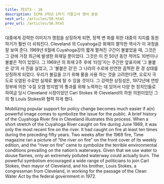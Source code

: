 ```yaml
---
title: TEST3 - 16
description: ICPA 3학년 1학기 기말고사 영어 본문
next_url: /articles/58.html
prev_url: /articles/56.html
---
```


대중에게 강력한 이미지가 쟁점을 상징하게 되면, 정책 변 화를 위한 대중의 지지를 동원하기가 훨씬 더 쉬워진다. Cleveland 의 Cuyahoga강 화재의 짤막한 역사가 이 과정을 잘 보여 준다. 1969년 6월에 Cuyahoga강의 짧게 펼쳐진 구간이 불붙었을 때, 그것은 그 강에 가장 최근에 발생한 화재일 뿐이었다. 그것은 이 전 50년 동안 적어도 10번이나 불붙은 적이 있었다. 그 1969년 의 화재 2주 후에 ‘타임’지는 주간판 앞표지에 ‘그 불붙은 강’의 사 진을 실었고, 그 ‘불붙은 강’은 그 나라의 수로에 만연한 끔찍한 환 경 상태를 상징하게 되었다. 우리가 불길을 끄기 위해 물을 사용 하는 것을 고려한다면, 오로지 극도로 오염된 수로만 실제로 불에 탈 수 있을 것이다. 그 강력한 상징성은, 1972년에 연방 정부에 의한 ‘수질 오염 방지법’의 통과를 위해 노력하는 데 있어서 다양 한 정치인들로 하여금 당시 Cleveland 시장이었던 Carl Stokes 와 Cleveland의 하원 의원이었던 그의 형 Louis Stokes와 협력 하게 했다.

Mobilizing popular support for policy change becomes much easier if a(n) powerful image comes to symbolize the issue for the public. A brief history of the Cuyahoga River fire in Cleveland illustrates this process. When a short stretch of the Cuyahoga River caught on fire during June 1969, it was only the most recent fire on the river. It had caught on fire at least ten times during the preceding fifty years. Two weeks after the 1969 fire, Time magazine ran a picture of “the river on fire” on the front cover of its weekly edition, and the “river on fire” came to symbolize the terrible environmental conditions prevailing on the nation’s waterways. Given that we use water to douse flames, only an extremely polluted waterway could actually burn. The powerful symbolism encouraged a wide range of politicians to join Carl Stokes, then mayor of Cleveland, and his brother, Louis Stokes, a congressman from Cleveland, in working for the passage of the Clean Water Act by the federal government in 1972.
